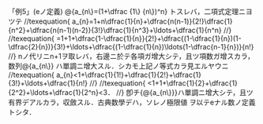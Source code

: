 「例5」(eノ定義) @<m>{a\_{n\\\}=(1+\\dfrac {1\\\} {n\\\})^n}
トスレバ，二項式定理ニヨツテ
//texequation{
a\_{n}=1+n\dfrac{1}{n}+\dfrac{n(n-1)}{2!}\dfrac{1}{n^2}+\dfrac{n(n-1)(n-2)}{3!}\dfrac{1}{n^3}+\ldots+\dfrac{1}{n^n}
//}
//texequation{
=1+1+\dfrac{1-\dfrac{1}{n}}{2!}+\dfrac{(1-\dfrac{1}{n})(1-\dfrac{2}{n})}{3!}+\ldots+\dfrac{(1-\dfrac{1}{n})\ldots(1-\dfrac{n-1}{n})}{n!}
//}
nノ代リニn+1ヲ取レバ，右邊ニ於テ各項ガ增大シテ，且ツ項数ガ增スカラ，数列@<m>{a\_{n\\\}}
ハ單調ニ增大スル．シカモ上記ノ等式カラ見エルヤウニ
//texequation{
a\_{n}<1+\dfrac{1}{1!}+\dfrac{1}{2!}+\dfrac{1}{3!}+\ldots+\dfrac{1}{n!}
//}
//texequation{
      <1+1+\dfrac{1}{2}+\dfrac{1}{2^2}+\ldots+\dfrac{1}{2^n}<3．
//}
卽チ{@<m>{a\_{n\\\}}}ハ單調ニ增大シテ，且ツ有界デアルカラ，収斂スル．古典数學デハ，ソレノ極限値
ヲ以テeナル数ノ定義トシタ．


